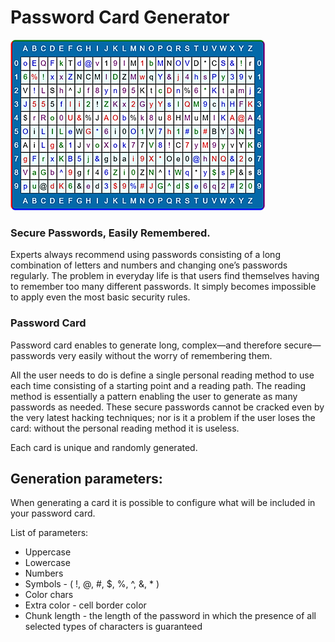# Password Card Generator

![Sample Password Card](sample.png)

### Secure Passwords, Easily Remembered.

Experts always recommend using passwords consisting of a long combination of letters and numbers and changing one’s passwords regularly. The problem in everyday life is that users find themselves having to remember too many different passwords. It simply becomes impossible to apply even the most basic security rules.

### Password Card

Password card enables to generate long, complex—and therefore secure—passwords very easily without the worry of remembering them.

All the user needs to do is define a single personal reading method to use each time consisting of a starting point and a reading path. The reading method is essentially a pattern enabling the user to generate as many passwords as needed. These secure passwords cannot be cracked even by the very latest hacking techniques; nor is it a problem if the user loses the card: without the personal reading method it is useless. 

Each card is unique and randomly generated.

## Generation parameters:

When generating a card it is possible to configure what will be included in your password card.

List of parameters:

* Uppercase
* Lowercase
* Numbers
* Symbols - ( !, @, #, $, %, ^, &, * )
* Color chars
* Extra color - cell border color
* Chunk length - the length of the password in which the presence of all selected types of characters is guaranteed

